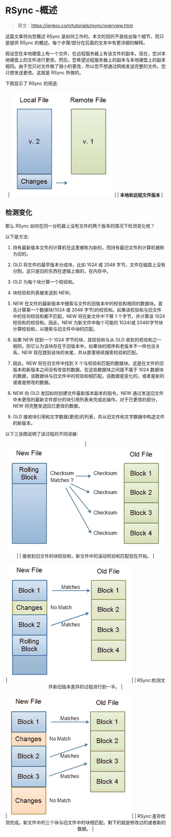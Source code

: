 # RSync -概述

> 原文：<https://jenkov.com/tutorials/rsync/overview.html>

这篇文章将向您概述 RSync 是如何工作的。本文的目的不是给出每个细节，而只是提供 RSync 的概述。每个步骤/部分在后面的文本中有更详细的解释。

假设您在本地硬盘上有一个文件，在远程服务器上有该文件的副本。现在，您对本地硬盘上的文件进行更改。然后，您希望远程服务器上的副本与本地硬盘上的副本相同。由于您只对文件做了很小的更改，所以您不想通过网络发送完整的文件。您只想发送更改。这就是 RSync 所做的。

下图显示了 RSync 的用途:

<center>

| ![Local and Remote File Versions.](img/2fea49826298ffea6e5368101bae77dd.png) |
| **本地和远程文件版本** |

</center>

## 检测变化

那么 RSync 如何在同一台机器上没有文件的两个版本的情况下检测变化呢？

以下是方法:

1.  持有最新版本文件的计算机在这里被称为新的，而持有最旧文件的计算机被称为旧的。

2.  OLD 将文件的最早版本分成块，比如 1024 或 2048 字节。文件在磁盘上没有分割。这只是旧的东西在逻辑上做的，在内存中。

3.  OLD 为每个块计算一个校验和。

4.  块校验和列表被发送到 NEW。

5.  NEW 在文件的最新版本中搜索与文件的旧版本中的校验和相同的数据块。首先计算第一个数据块(1024 或 2048 字节)的校验和。如果该校验和与旧文件中的任何校验和都不匹配，NEW 将在新文件中下移 1 个字节，并计算该 1024 校验和的校验和。因此，NEW 为新文件中每个可能的 1024(或 2048)字节块计算校验和，以搜索与旧文件中块的匹配。

6.  如果 NEW 找到一个 1024 字节的块，其校验和与从 OLD 收到的校验和之一相同，则它认为该块存在于旧版本中。如果块的顺序和老版本不一样也没关系。NEW 现在跳到该块的末尾，并从那里继续搜索校验和匹配。

7.  因此，NEW 将在旧文件中找到 X 个与校验和匹配的数据块。这是在文件的旧版本和新版本之间没有改变的数据。在这些数据块之间是不属于 1024 数据块的数据，该数据块与旧文件中的校验和相匹配。该数据是变化的，或者是新的或者是修改的数据。

8.  NEW 向 OLD 发回如何创建文件最新版本副本的指令。NEW 通过发送旧文件中未更改的最新文件部分的块引用列表来完成此操作。对于已更改的部分，NEW 将完整发送回已更改的数据。

9.  OLD 接收块引用和文字数据(更改)的列表，并从旧文件和文字数据中构造文件的新版本。

以下三张图说明了该过程的不同进展:

<center>

| ![RSync: Block checkums for old file received, and rolling checksum match in new file now begins.](img/156045c5a1eb35b1f16f8237bef81b7e.png) |
| 接收到旧文件的块校验和，新文件中的滚动校验和匹配现在开始。 |

</center>

<center>

| ![RSync: Halfway through detecting the differences between the new and the old version of the file.](img/a8a881355b70342a1d6c05991ab0bc59.png) |
| RSync:检测文件新旧版本差异的过程进行到一半。 |

</center>

<center>

| ![RSync: Difference detection completed. Three blocks in the new file matched blocks in the old file. The rest is changed or new data.](img/81c3405178f6fb8b2bb4dd8c35c4c617.png) |
| RSync:差异检测完成。新文件中的三个块与旧文件中的块相匹配。剩下的就是修改过的或者新的数据。 |

</center>